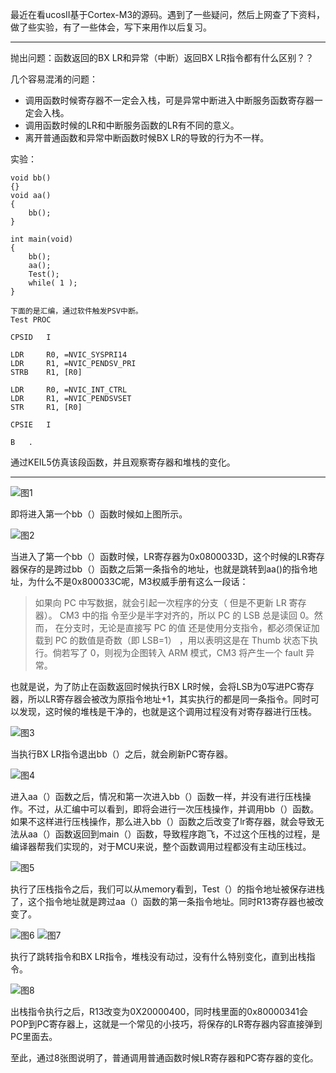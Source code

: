 最近在看ucosII基于Cortex-M3的源码。遇到了一些疑问，然后上网查了下资料，做了些实验，有了一些体会，写下来用作以后复习。

---

抛出问题：函数返回的BX LR和异常（中断）返回BX LR指令都有什么区别？？

几个容易混淆的问题：  


- 调用函数时候寄存器不一定会入栈，可是异常中断进入中断服务函数寄存器一定会入栈。
- 调用函数时候的LR和中断服务函数的LR有不同的意义。
- 离开普通函数和异常中断函数时候BX LR的导致的行为不一样。  

实验：  
	
	void bb()
	{}
	void aa()
	{
    	bb();
	}
                              
	int main(void)
	{	
		bb();
    	aa();
    	Test(); 
    	while( 1 );
	}

	下面的是汇编，通过软件触发PSV中断。
	Test PROC

    CPSID   I
    
    LDR     R0, =NVIC_SYSPRI14                                  
    LDR     R1, =NVIC_PENDSV_PRI
    STRB    R1, [R0]
    
    LDR     R0, =NVIC_INT_CTRL                                  
    LDR     R1, =NVIC_PENDSVSET
    STR     R1, [R0]
    
    CPSIE   I 
    
    B   .

通过KEIL5仿真该段函数，并且观察寄存器和堆栈的变化。

----

![图1](https://raw.githubusercontent.com/HJDonv/Cortex-M3-note/master/LR%E5%AF%84%E5%AD%98%E5%99%A8%E3%80%81PC%E5%AF%84%E5%AD%98%E5%99%A8%E5%9C%A8%E8%B7%B3%E8%BD%AC%E5%88%B0%E5%87%BD%E6%95%B0%E5%92%8C%E5%BC%82%E5%B8%B8%E7%9A%84%E5%8C%BA%E5%88%AB/Picture/1.png)

即将进入第一个bb（）函数时候如上图所示。

![图2](https://raw.githubusercontent.com/HJDonv/Cortex-M3-note/master/LR%E5%AF%84%E5%AD%98%E5%99%A8%E3%80%81PC%E5%AF%84%E5%AD%98%E5%99%A8%E5%9C%A8%E8%B7%B3%E8%BD%AC%E5%88%B0%E5%87%BD%E6%95%B0%E5%92%8C%E5%BC%82%E5%B8%B8%E7%9A%84%E5%8C%BA%E5%88%AB/Picture/2.png)

当进入了第一个bb（）函数时候，LR寄存器为0x0800033D，这个时候的LR寄存器保存的是跨过bb（）函数之后第一条指令的地址，也就是跳转到aa()的指令地址，为什么不是0x800033C呢，M3权威手册有这么一段话：
>如果向 PC 中写数据，就会引起一次程序的分支（ 但是不更新 LR 寄存器）。 CM3 中的指
令至少是半字对齐的，所以 PC 的 LSB 总是读回 0。然而， 在分支时，无论是直接写 PC 的值
还是使用分支指令，都必须保证加载到 PC 的数值是奇数（即 LSB=1） ，用以表明这是在
Thumb 状态下执行。倘若写了 0，则视为企图转入 ARM 模式，CM3 将产生一个 fault 异
常。

也就是说，为了防止在函数返回时候执行BX LR时候，会将LSB为0写进PC寄存器，所以LR寄存器会被改为原指令地址+1，其实执行的都是同一条指令。同时可以发现，这时候的堆栈是干净的，也就是这个调用过程没有对寄存器进行压栈。

![图3](https://raw.githubusercontent.com/HJDonv/Cortex-M3-note/master/LR%E5%AF%84%E5%AD%98%E5%99%A8%E3%80%81PC%E5%AF%84%E5%AD%98%E5%99%A8%E5%9C%A8%E8%B7%B3%E8%BD%AC%E5%88%B0%E5%87%BD%E6%95%B0%E5%92%8C%E5%BC%82%E5%B8%B8%E7%9A%84%E5%8C%BA%E5%88%AB/Picture/3.png)

当执行BX LR指令退出bb（）之后，就会刷新PC寄存器。

![图4](https://raw.githubusercontent.com/HJDonv/Cortex-M3-note/master/LR%E5%AF%84%E5%AD%98%E5%99%A8%E3%80%81PC%E5%AF%84%E5%AD%98%E5%99%A8%E5%9C%A8%E8%B7%B3%E8%BD%AC%E5%88%B0%E5%87%BD%E6%95%B0%E5%92%8C%E5%BC%82%E5%B8%B8%E7%9A%84%E5%8C%BA%E5%88%AB/Picture/4.png)

进入aa（）函数之后，情况和第一次进入bb（）函数一样，并没有进行压栈操作。不过，从汇编中可以看到，即将会进行一次压栈操作，并调用bb（）函数。如果不这样进行压栈操作，那么进入bb（）函数之后改变了lr寄存器，就会导致无法从aa（）函数返回到main（）函数，导致程序跑飞，不过这个压栈的过程，是编译器帮我们实现的，对于MCU来说，整个函数调用过程都没有主动压栈过。

![图5](https://raw.githubusercontent.com/HJDonv/Cortex-M3-note/master/LR%E5%AF%84%E5%AD%98%E5%99%A8%E3%80%81PC%E5%AF%84%E5%AD%98%E5%99%A8%E5%9C%A8%E8%B7%B3%E8%BD%AC%E5%88%B0%E5%87%BD%E6%95%B0%E5%92%8C%E5%BC%82%E5%B8%B8%E7%9A%84%E5%8C%BA%E5%88%AB/Picture/5.png)

执行了压栈指令之后，我们可以从memory看到，Test（）的指令地址被保存进栈了，这个指令地址就是跨过aa（）函数的第一条指令地址。同时R13寄存器也被改变了。

![图6](https://raw.githubusercontent.com/HJDonv/Cortex-M3-note/master/LR%E5%AF%84%E5%AD%98%E5%99%A8%E3%80%81PC%E5%AF%84%E5%AD%98%E5%99%A8%E5%9C%A8%E8%B7%B3%E8%BD%AC%E5%88%B0%E5%87%BD%E6%95%B0%E5%92%8C%E5%BC%82%E5%B8%B8%E7%9A%84%E5%8C%BA%E5%88%AB/Picture/6.png)
![图7](https://raw.githubusercontent.com/HJDonv/Cortex-M3-note/master/LR%E5%AF%84%E5%AD%98%E5%99%A8%E3%80%81PC%E5%AF%84%E5%AD%98%E5%99%A8%E5%9C%A8%E8%B7%B3%E8%BD%AC%E5%88%B0%E5%87%BD%E6%95%B0%E5%92%8C%E5%BC%82%E5%B8%B8%E7%9A%84%E5%8C%BA%E5%88%AB/Picture/7.png)

执行了跳转指令和BX LR指令，堆栈没有动过，没有什么特别变化，直到出栈指令。

![图8](https://raw.githubusercontent.com/HJDonv/Cortex-M3-note/master/LR%E5%AF%84%E5%AD%98%E5%99%A8%E3%80%81PC%E5%AF%84%E5%AD%98%E5%99%A8%E5%9C%A8%E8%B7%B3%E8%BD%AC%E5%88%B0%E5%87%BD%E6%95%B0%E5%92%8C%E5%BC%82%E5%B8%B8%E7%9A%84%E5%8C%BA%E5%88%AB/Picture/8.png)

出栈指令执行之后，R13改变为0X20000400，同时栈里面的0x80000341会POP到PC寄存器上，这就是一个常见的小技巧，将保存的LR寄存器内容直接弹到PC里面去。

至此，通过8张图说明了，普通调用普通函数时候LR寄存器和PC寄存器的变化。

